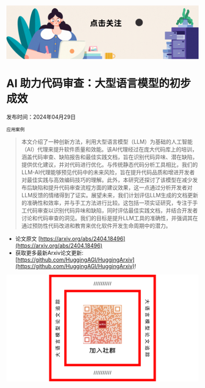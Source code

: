 ![](https://raw.githubusercontent.com/HuggingAGI/HuggingArxiv/main/imgs/follow2.gif)
# AI 助力代码审查：大型语言模型的初步成效
发布时间：2024年04月29日

`应用案例`
> 本文介绍了一种创新方法，利用大型语言模型（LLM）为基础的人工智能（AI）代理来提升软件质量和效能。该AI代理经过在庞大代码库上的培训，涵盖代码审查、缺陷报告和最佳实践文档，旨在识别代码异味、潜在缺陷，提供优化建议，并对代码进行优化。与传统静态代码分析工具相比，我们的LLM-AI代理能够预见代码中的未来风险，旨在提升代码品质和增进开发者对最佳实践与高效编码技巧的理解。此外，本研究还探讨了该模型在减少发布后缺陷和提升代码审查流程方面的建议效果，这一点通过分析开发者对LLM反馈的情绪得到了证实。展望未来，我们计划评估LLM生成的文档更新的准确性和效率，并与手工方法进行比较。这包括一项实证研究，专注于手工代码审查以识别代码异味和缺陷，同时评估最佳实践文档，并结合开发者讨论和代码审查的洞见。我们的目标是提升LLM工具的准确性，并强调其在通过预防性代码改进和教育来优化软件开发生命周期中的潜力。



- 论文原文 [https://arxiv.org/abs/2404.18496](https://arxiv.org/abs/2404.18496)
- 获取更多最新Arxiv论文更新: [https://github.com/HuggingAGI/HuggingArxiv](https://github.com/HuggingAGI/HuggingArxiv)!

![](https://raw.githubusercontent.com/HuggingAGI/HuggingArxiv/main/imgs/qrcode.png)